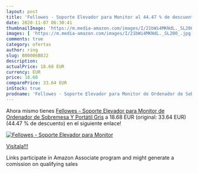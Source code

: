 ```yaml
---
layout: post
title: 'Fellowes - Soporte Elevador para Monitor al 44.47 % de descuento'
date: 2020-11-07 06:30:41
thumbnailImage: 'https://m.media-amazon.com/images/I/21bWi4MKNdL._SL200_.jpg'
images: [ 'https://m.media-amazon.com/images/I/21bWi4MKNdL._SL200_.jpg' ]
comments: true
category: ofertas
author: ring
slug: B00006B8J2
description:
actualPrice: 18.68 EUR
currency: EUR
price: 18.68
comparePrice: 33.64 EUR
inStock: true
prodname: 'Fellowes - Soporte Elevador para Monitor de Ordenador de Sobremesa Y Portátil  Gris'
---
```


Ahora mismo tienes [Fellowes - Soporte Elevador para Monitor de Ordenador de Sobremesa Y Portátil  Gris](https://www.amazon.es/dp/B00006B8J2/?tag=tolees-21) a 18.68 EUR (original: 33.64 EUR) (44.47 %  de descuento) en el siguiente enlace!

[![Fellowes - Soporte Elevador para Monitor](https://m.media-amazon.com/images/I/21bWi4MKNdL._SL200_.jpg)](https://www.amazon.es/dp/B00006B8J2/?tag=tolees-21)

[Visítala!!!](https://www.amazon.es/dp/B00006B8J2/?tag=tolees-21)

Links participate in Amazon Associate program and might generate a comission on qualifying sales
